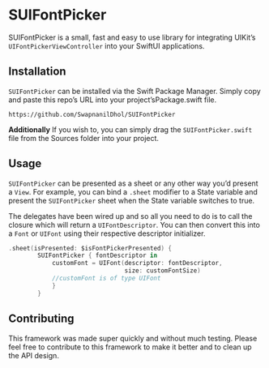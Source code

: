 # SUIFontPicker 
SUIFontPicker is a small, fast and easy to use library for integrating UIKit’s `UIFontPickerViewController` into your SwiftUI applications. 

## Installation
`SUIFontPicker` can be installed via the Swift Package Manager. Simply copy and paste this repo’s URL into your  project’sPackage.swift file. 
```
https://github.com/SwapnanilDhol/SUIFontPicker
```
**Additionally**
If you wish to, you can simply drag the `SUIFontPicker.swift` file from the Sources folder into your project. 

## Usage
`SUIFontPicker` can be presented as a sheet or any other way you’d present a `View`. For example, you can bind a `.sheet` modifier to a State variable and present the `SUIFontPicker` sheet when the State variable switches to true. 

The delegates have been wired up and so all you need to do is to call the closure which will return a `UIFontDescriptor`. You can then convert this into a `Font` or `UIFont` using their respective descriptor initializer. 

```swift
.sheet(isPresented: $isFontPickerPresented) {
        SUIFontPicker { fontDescriptor in
            customFont = UIFont(descriptor: fontDescriptor,
                                size: customFontSize)
            //customFont is of type UIFont
            }
        }
```

## Contributing 
This framework was made super quickly and without much testing. Please feel free to contribute to this framework to make it better and to clean up the API design. 


